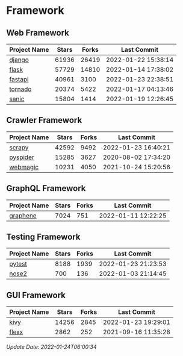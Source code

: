 # Framework

## Web Framework
| Project Name | Stars | Forks | Last Commit |
| ------------ | ----- | ----- | ----------- |
| [django](https://github.com/django/django) | 61936 | 26419 | 2022-01-22 15:38:14 |
| [flask](https://github.com/pallets/flask) | 57729 | 14810 | 2022-01-14 17:38:02 |
| [fastapi](https://github.com/tiangolo/fastapi) | 40961 | 3100 | 2022-01-23 22:38:51 |
| [tornado](https://github.com/tornadoweb/tornado) | 20374 | 5422 | 2022-01-17 04:13:46 |
| [sanic](https://github.com/sanic-org/sanic) | 15804 | 1414 | 2022-01-19 12:26:45 |

## Crawler Framework
| Project Name | Stars | Forks | Last Commit |
| ------------ | ----- | ----- | ----------- |
| [scrapy](https://github.com/scrapy/scrapy) | 42592 | 9492 | 2022-01-23 16:40:21 |
| [pyspider](https://github.com/binux/pyspider) | 15285 | 3627 | 2020-08-02 17:34:20 |
| [webmagic](https://github.com/code4craft/webmagic) | 10231 | 4050 | 2021-10-24 15:20:56 |

## GraphQL Framework
| Project Name | Stars | Forks | Last Commit |
| ------------ | ----- | ----- | ----------- |
| [graphene](https://github.com/graphql-python/graphene) | 7024 | 751 | 2022-01-11 12:22:25 |

## Testing Framework
| Project Name | Stars | Forks | Last Commit |
| ------------ | ----- | ----- | ----------- |
| [pytest](https://github.com/pytest-dev/pytest) | 8188 | 1939 | 2022-01-23 21:23:53 |
| [nose2](https://github.com/nose-devs/nose2) | 700 | 136 | 2022-01-03 21:14:45 |

## GUI Framework
| Project Name | Stars | Forks | Last Commit |
| ------------ | ----- | ----- | ----------- |
| [kivy](https://github.com/kivy/kivy) | 14256 | 2845 | 2022-01-23 19:29:01 |
| [flexx](https://github.com/flexxui/flexx) | 2862 | 252 | 2021-09-16 11:35:28 |

*Update Date: 2022-01-24T06:00:34*